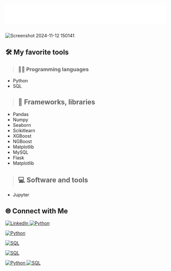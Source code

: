 # ![Name Animation](./name-animation.svg)

![Screenshot 2024-11-12 150141](https://github.com/user-attachments/assets/107bebde-1c5f-4254-ae20-55af94dac84f)

## 🛠️ My favorite tools
> ### 👨‍💻 Programming languages
   - Python
   - SQL

> ## 🧰 Frameworks, libraries
   - Pandas
   - Numpy
   - Seaborn
   - Scikitlearn
   - XGBoost
   - NGBoost
   - Matplotlib
   - MySQL
   - Flask
   - Matplotlib

> ## 💻 Software and tools
   - Jupyter

## 🌐 Connect with Me

<a href="https://www.linkedin.com/in/michael-angelo-voudouris-082a20207/" target="_blank">
    <img src="https://img.icons8.com/ios-filled/50/0077b5/linkedin.png" alt="LinkedIn" width="30" height="30">
</a>


<a href="https://www.python.org" target="_blank">
    <img src="https://img.icons8.com/ios-filled/50/000000/python.png" alt="Python" width="30" height="30">
</a>

[![Python](https://img.shields.io/badge/Python-3.9-blue?style=flat&logo=python&logoColor=white)](https://www.python.org)

<a href="https://www.sql.org" target="_blank">
    <img src="https://img.icons8.com/ios-filled/50/000000/database.png" alt="SQL" width="30" height="30">
</a>

[![SQL](https://img.shields.io/badge/SQL-Database-blue?style=flat&logo=postgresql&logoColor=white)](https://www.sql.org)

<a href="https://www.python.org" target="_blank">
    <img src="https://img.icons8.com/ios-filled/50/000000/python.png" alt="Python" width="30" height="30">
</a>
<a href="https://www.sql.org" target="_blank">
    <img src="https://img.icons8.com/ios-filled/50/000000/database.png" alt="SQL" width="30" height="30">
</a>
